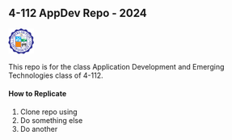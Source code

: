 ## 4-112 AppDev Repo - 2024
<img src='/assets/adduseal.png' width="50"  />

<p>This repo is for the class Application Development and Emerging Technologies class of 4-112.<p>

#### How to Replicate
1. Clone repo using
1. Do something else
1. Do another
